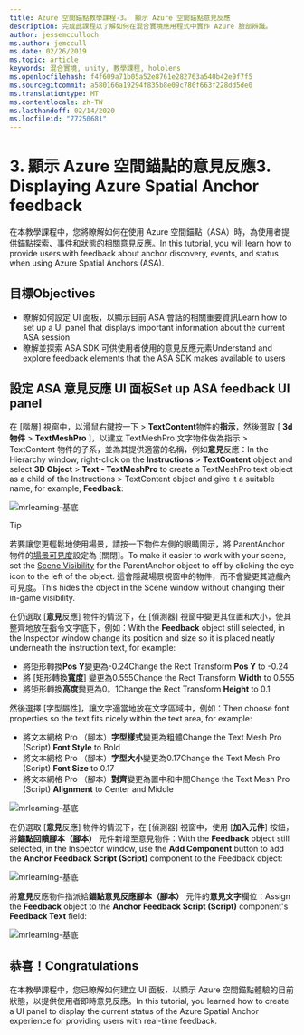 ```yaml
---
title: Azure 空間錨點教學課程-3。 顯示 Azure 空間錨點意見反應
description: 完成此課程以了解如何在混合實境應用程式中實作 Azure 臉部辨識。
author: jessemcculloch
ms.author: jemccull
ms.date: 02/26/2019
ms.topic: article
keywords: 混合實境, unity, 教學課程, hololens
ms.openlocfilehash: f4f609a71b05a52e8761e282763a540b42e9f7f5
ms.sourcegitcommit: a580166a19294f835b8e09c780f663f228dd5de0
ms.translationtype: MT
ms.contentlocale: zh-TW
ms.lasthandoff: 02/14/2020
ms.locfileid: "77250681"
---
```

# <a name="3-displaying-azure-spatial-anchor-feedback"></a><span data-ttu-id="9a70a-105">3. 顯示 Azure 空間錨點的意見反應</span><span class="sxs-lookup"><span data-stu-id="9a70a-105">3. Displaying Azure Spatial Anchor feedback</span></span>

<span data-ttu-id="9a70a-106">在本教學課程中，您將瞭解如何在使用 Azure 空間錨點（ASA）時，為使用者提供錨點探索、事件和狀態的相關意見反應。</span><span class="sxs-lookup"><span data-stu-id="9a70a-106">In this tutorial, you will learn how to provide users with feedback about anchor discovery, events, and status when using Azure Spatial Anchors (ASA).</span></span>

## <a name="objectives"></a><span data-ttu-id="9a70a-107">目標</span><span class="sxs-lookup"><span data-stu-id="9a70a-107">Objectives</span></span>

* <span data-ttu-id="9a70a-108">瞭解如何設定 UI 面板，以顯示目前 ASA 會話的相關重要資訊</span><span class="sxs-lookup"><span data-stu-id="9a70a-108">Learn how to set up a UI panel that displays important information about the current ASA session</span></span>
* <span data-ttu-id="9a70a-109">瞭解並探索 ASA SDK 可供使用者使用的意見反應元素</span><span class="sxs-lookup"><span data-stu-id="9a70a-109">Understand and explore feedback elements that the ASA SDK makes available to users</span></span>

## <a name="set-up-asa-feedback-ui-panel"></a><span data-ttu-id="9a70a-110">設定 ASA 意見反應 UI 面板</span><span class="sxs-lookup"><span data-stu-id="9a70a-110">Set up ASA feedback UI panel</span></span>

<span data-ttu-id="9a70a-111">在 [階層] 視窗中，以滑鼠右鍵按一下 > **TextContent**物件的**指示**，然後選取 [ **3d 物件** > **TextMeshPro** ]，以建立 TextMeshPro 文字物件做為指示 > TextContent 物件的子系，並為其提供適當的名稱，例如**意見**反應：</span><span class="sxs-lookup"><span data-stu-id="9a70a-111">In the Hierarchy window, right-click on the **Instructions** > **TextContent** object and select **3D Object** > **Text - TextMeshPro** to create a TextMeshPro text object as a child of the Instructions > TextContent object and give it a suitable name, for example, **Feedback**:</span></span>

![mrlearning-基底](images/mrlearning-asa/tutorial3-section1-step1-1.png)

> [!TIP]
> <span data-ttu-id="9a70a-113">若要讓您更輕鬆地使用場景，請按一下物件左側的眼睛圖示，將 ParentAnchor 物件的<a href="https://docs.unity3d.com/Manual/SceneVisibility.html" target="_blank">場景可見度</a>設定為 [關閉]。</span><span class="sxs-lookup"><span data-stu-id="9a70a-113">To make it easier to work with your scene, set the  <a href="https://docs.unity3d.com/Manual/SceneVisibility.html" target="_blank">Scene Visibility</a> for the ParentAnchor object to off by clicking the eye icon to the left of the object.</span></span> <span data-ttu-id="9a70a-114">這會隱藏場景視窗中的物件，而不會變更其遊戲內可見度。</span><span class="sxs-lookup"><span data-stu-id="9a70a-114">This hides the object in the Scene window without changing their in-game visibility.</span></span>

<span data-ttu-id="9a70a-115">在仍選取 [**意見**反應] 物件的情況下，在 [偵測器] 視窗中變更其位置和大小，使其整齊地放在指令文字底下，例如：</span><span class="sxs-lookup"><span data-stu-id="9a70a-115">With the **Feedback** object still selected, in the Inspector window change its position and size so it is placed neatly underneath the instruction text, for example:</span></span>

* <span data-ttu-id="9a70a-116">將矩形轉換**Pos Y**變更為-0.24</span><span class="sxs-lookup"><span data-stu-id="9a70a-116">Change the Rect Transform **Pos Y** to -0.24</span></span>
* <span data-ttu-id="9a70a-117">將 [矩形轉換**寬度**] 變更為0.555</span><span class="sxs-lookup"><span data-stu-id="9a70a-117">Change the Rect Transform **Width** to 0.555</span></span>
* <span data-ttu-id="9a70a-118">將矩形轉換**高度**變更為0。1</span><span class="sxs-lookup"><span data-stu-id="9a70a-118">Change the Rect Transform **Height** to 0.1</span></span>

<span data-ttu-id="9a70a-119">然後選擇 [字型屬性]，讓文字適當地放在文字區域中，例如：</span><span class="sxs-lookup"><span data-stu-id="9a70a-119">Then choose font properties so the text fits nicely within the text area, for example:</span></span>

* <span data-ttu-id="9a70a-120">將文本網格 Pro （腳本）**字型樣式**變更為粗體</span><span class="sxs-lookup"><span data-stu-id="9a70a-120">Change the Text Mesh Pro (Script) **Font Style** to Bold</span></span>
* <span data-ttu-id="9a70a-121">將文本網格 Pro （腳本）**字型大小**變更為0.17</span><span class="sxs-lookup"><span data-stu-id="9a70a-121">Change the Text Mesh Pro (Script) **Font Size** to 0.17</span></span>
* <span data-ttu-id="9a70a-122">將文本網格 Pro （腳本）**對齊**變更為置中和中間</span><span class="sxs-lookup"><span data-stu-id="9a70a-122">Change the Text Mesh Pro (Script) **Alignment** to Center and Middle</span></span>

![mrlearning-基底](images/mrlearning-asa/tutorial3-section1-step1-2.png)

<span data-ttu-id="9a70a-124">在仍選取 [**意見**反應] 物件的情況下，在 [偵測器] 視窗中，使用 [**加入元件**] 按鈕，將**錨點回饋腳本（腳本）** 元件新增至意見物件：</span><span class="sxs-lookup"><span data-stu-id="9a70a-124">With the **Feedback** object still selected, in the Inspector window, use the **Add Component** button to add the **Anchor Feedback Script (Script)** component to the Feedback object:</span></span>

![mrlearning-基底](images/mrlearning-asa/tutorial3-section1-step1-3.png)

<span data-ttu-id="9a70a-126">將**意見**反應物件指派給**錨點意見反應腳本（腳本）** 元件的**意見文字**欄位：</span><span class="sxs-lookup"><span data-stu-id="9a70a-126">Assign the **Feedback** object to the **Anchor Feedback Script (Script)** component's **Feedback Text** field:</span></span>

![mrlearning-基底](images/mrlearning-asa/tutorial3-section1-step1-4.png)

## <a name="congratulations"></a><span data-ttu-id="9a70a-128">恭喜！</span><span class="sxs-lookup"><span data-stu-id="9a70a-128">Congratulations</span></span>

<span data-ttu-id="9a70a-129">在本教學課程中，您已瞭解如何建立 UI 面板，以顯示 Azure 空間錨點體驗的目前狀態，以提供使用者即時意見反應。</span><span class="sxs-lookup"><span data-stu-id="9a70a-129">In this tutorial, you learned how to create a UI panel to display the current status of the Azure Spatial Anchor experience for providing users with real-time feedback.</span></span>
